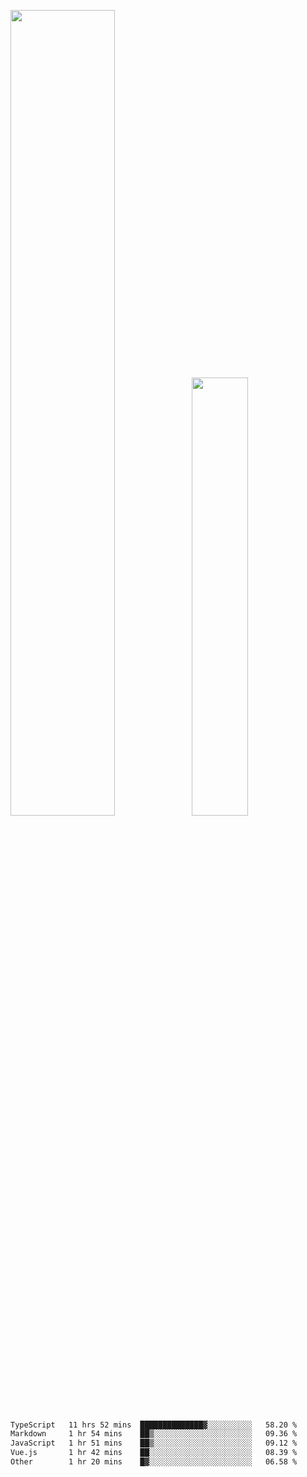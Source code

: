<img align="" width="57.5%" src="https://github-readme-stats.vercel.app/api?username=Dream4ever&hide_title=true&hide_border=true&count_private=true&show_icons=true&include_all_commits=true&line_height=21" /><img align="" width="42.4%" src="https://github-readme-stats.vercel.app/api/top-langs/?username=Dream4ever&hide_title=true&count_private=true&show_icons=true&langs_count=6&hide_border=true&layout=compact" />

<!--START_SECTION:waka-->

```txt
TypeScript   11 hrs 52 mins  ██████████████▓░░░░░░░░░░   58.20 %
Markdown     1 hr 54 mins    ██▒░░░░░░░░░░░░░░░░░░░░░░   09.36 %
JavaScript   1 hr 51 mins    ██▒░░░░░░░░░░░░░░░░░░░░░░   09.12 %
Vue.js       1 hr 42 mins    ██░░░░░░░░░░░░░░░░░░░░░░░   08.39 %
Other        1 hr 20 mins    █▓░░░░░░░░░░░░░░░░░░░░░░░   06.58 %
```

<!--END_SECTION:waka-->
